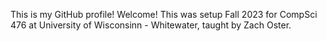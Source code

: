 This is my GitHub profile! Welcome! This was setup Fall 2023 for CompSci 476 at University of Wisconsinn - Whitewater, taught by Zach Oster.
